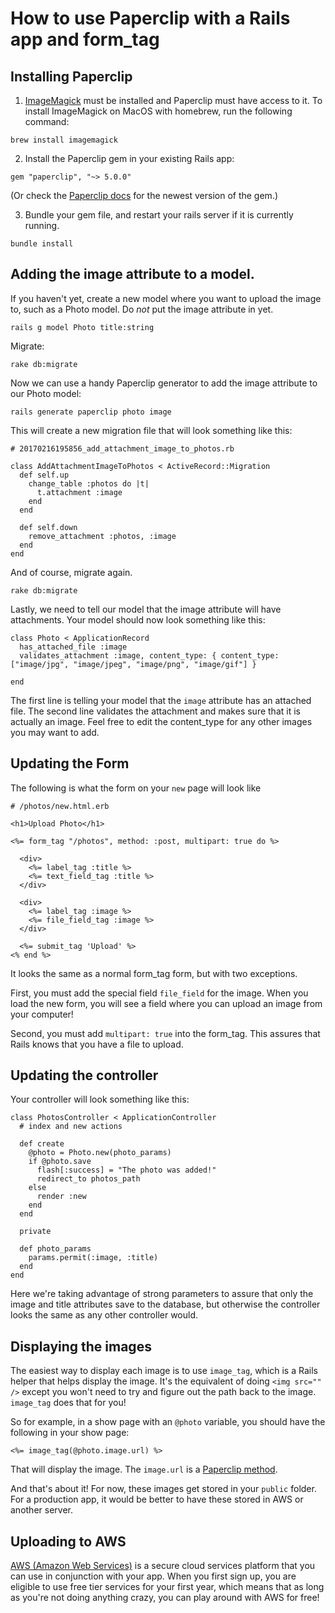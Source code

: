 # How to use Paperclip with a Rails app and form_tag

## Installing Paperclip
1. [ImageMagick](http://www.imagemagick.org/) must be installed and Paperclip must have access to it. To install ImageMagick on MacOS with homebrew, run the following command:

```brew install imagemagick```

2. Install the Paperclip gem in your existing Rails app:

```gem "paperclip", "~> 5.0.0"```

(Or check the [Paperclip docs](https://github.com/thoughtbot/paperclip#installation) for the newest version of the gem.)

3. Bundle your gem file, and restart your rails server if it is currently running.

```bundle install```

## Adding the image attribute to a model.
If you haven't yet, create a new model where you want to upload the image to, such as a Photo model. Do *not* put the image attribute in yet.

```rails g model Photo title:string```

Migrate:

```rake db:migrate```

Now we can use a handy Paperclip generator to add the image attribute to our Photo model:

```rails generate paperclip photo image```

This will create a new migration file that will look something like this:

```
# 20170216195856_add_attachment_image_to_photos.rb

class AddAttachmentImageToPhotos < ActiveRecord::Migration
  def self.up
    change_table :photos do |t|
      t.attachment :image
    end
  end

  def self.down
    remove_attachment :photos, :image
  end
end
```

And of course, migrate again.

```rake db:migrate```

Lastly, we need to tell our model that the image attribute will have attachments. Your model should now look something like this:

```
class Photo < ApplicationRecord
  has_attached_file :image
  validates_attachment :image, content_type: { content_type: ["image/jpg", "image/jpeg", "image/png", "image/gif"] }

end
```

The first line is telling your model that the `image` attribute has an attached file. The second line validates the attachment and makes sure that it is actually an image. Feel free to edit the content_type for any other images you may want to add.

## Updating the Form

The following is what the form on your `new` page will look like

```
# /photos/new.html.erb

<h1>Upload Photo</h1>

<%= form_tag "/photos", method: :post, multipart: true do %>

  <div>
    <%= label_tag :title %>
    <%= text_field_tag :title %>
  </div>

  <div>
    <%= label_tag :image %>
    <%= file_field_tag :image %>
  </div>

  <%= submit_tag 'Upload' %>
<% end %>
```

It looks the same as a normal form_tag form, but with two exceptions.

First, you must add the special field `file_field` for the image. When you load the new form, you will see a field where you can upload an image from your computer!

Second, you must add `multipart: true` into the form_tag. This assures that Rails knows that you have a file to upload.

## Updating the controller

Your controller will look something like this:
```
class PhotosController < ApplicationController
  # index and new actions

  def create
    @photo = Photo.new(photo_params)
    if @photo.save
      flash[:success] = "The photo was added!"
      redirect_to photos_path
    else
      render :new
    end
  end

  private

  def photo_params
    params.permit(:image, :title)
  end
end
```

Here we're taking advantage of strong parameters to assure that only the image and title attributes save to the database, but otherwise the controller looks the same as any other controller would.

## Displaying the images

The easiest way to display each image is to use `image_tag`, which is a Rails helper that helps display the image. It's the equivalent of doing `<img src="" />` except you won't need to try and figure out the path back to the image. `image_tag` does that for you!

So for example, in a show page with an `@photo` variable, you should have the following in your show page:

```<%= image_tag(@photo.image.url) %>```

That will display the image. The `image.url` is a [Paperclip method](http://www.rubydoc.info/gems/paperclip/Paperclip/ClassMethods).

And that's about it! For now, these images get stored in your `public` folder. For a production app, it would be better to have these stored in AWS or another server.

## Uploading to AWS
[AWS (Amazon Web Services)](https://console.aws.amazon.com/console/home) is a secure cloud services platform that you can use in conjunction with your app. When you first sign up, you are eligible to use free tier services for your first year, which means that as long as you're not doing anything crazy, you can play around with AWS for free!

